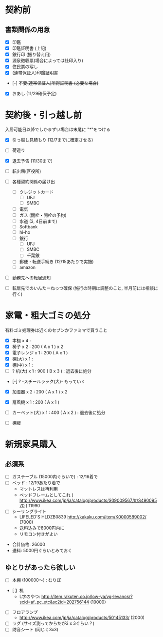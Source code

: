 # 契約前

## 書類関係の用意

- [X] 印鑑
- [X] 印鑑証明書 (上記)
- [X] 銀行印 (振り替え用)
- [X] 源泉徴収票(場合によっては社印入り)
- [X] 住民票の写し
- [X] (連帯保証人)印鑑証明書
- [-] 不要~~(連帯保証人)所得証明書 (必要な場合)~~
- [X] おあし (11/29確保予定)

# 契約後・引っ越し前
入居可能日以降でしかまずい場合は末尾に "*"をつける

- [X] 引っ越し見積もり (12/7までに確定させる)
- [ ] 荷造り
- [X] 退去予告 (11/30まで)
- [ ] 転出届(区役所)
- [ ] 各種契約関係の届け出
  - [ ] クレジットカード
    - [ ] UFJ
    - [ ] SMBC
  - [ ] 電気
  - [ ] ガス (閉栓・開栓の予約)
  - [ ] 水道 (3, 4日前まで)
  - [ ] Softbank
  - [ ] hi-ho
  - [ ] 銀行
    - [ ] UFJ
    - [ ] SMBC
    - [ ] 千葉銀
  - [ ] 郵便・転送手続き (12/15あたりで実施)
  - [ ] amazon
- [ ] 勤務先への転居通知
- [ ] 転居先でのいんたーねっつ確保 (施行の時期は調整のこと, 半月前には相談に行く)


# 家電・粗大ゴミの処分
有料ゴミ処理券は近くのセブンかファミマで買うこと

- [x] 本棚 x 4 :
- [X] 椅子 x 2 : 200 ( A x 1 ) x 2
- [X] 電子レンジ x 1 :  200 ( A x 1 )
- [X] 棚(大) x 1 : 
- [X] 棚(中) x 1 : 
- [ ] ? 机(大) x 1 : 900 ( B x 3 ) : 退去後に処分
- [-] ? -スチールラック(大)- もっていく
- [X] 加湿器 x 2 : 200 ( A x 1 ) x 2
- [X] 扇風機 x 1 : 200 ( A x 1 )
- [ ] カーペット(大) x 1 : 400 ( A x 2 ) : 退去後に処分
- [ ] 棚板


# 新規家具購入

## 必須系

- [ ] ガステーブル (15000内ぐらいで) : 12/16着で
- [ ] ベッド : 12/19あたり着で
  - マットレスは再利用
  - ベッドフレームとしてこれ ( http://www.ikea.com/jp/ja/catalog/products/S09009567/#/S49009570 ) 11990
- [ ] シーリングライト
  - LIFELED'S HLDZB0839 http://kakaku.com/item/K0000589002/ (7000)
  - 送料込みで8000円内に
  - リモコン付きがよい

- 合計価格: 26000
- 送料: 5000円ぐらいとみておく

## ゆとりがあったら欲しい

- [ ] 本棚 (100000〜) : むりぽ
- [ 】机
  - L字のやつ: http://item.rakuten.co.jp/low-ya/vg-levanos/?scid=af_pc_etc&sc2id=202756144 (10000)
- [ ] フロアランプ
  - http://www.ikea.com/jp/ja/catalog/products/50145133/ (2000)
- [ ] ラグ (サイズ測ってからだが3 x 3ぐらい？)
- [ ] 防音シート (同じく3x3)
